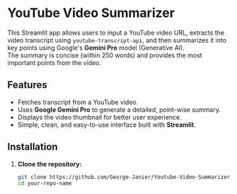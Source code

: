 # YouTube Video Summarizer

This Streamlit app allows users to input a YouTube video URL, extracts the video transcript using `youtube-transcript-api`, and then summarizes it into key points using Google's **Gemini Pro** model (Generative AI).  
The summary is concise (within 250 words) and provides the most important points from the video.

## Features
- Fetches transcript from a YouTube video.
- Uses **Google Gemini Pro** to generate a detailed, point-wise summary.
- Displays the video thumbnail for better user experience.
- Simple, clean, and easy-to-use interface built with **Streamlit**.

## Installation

1. **Clone the repository:**
   ```bash
   git clone https://github.com/George-Janier/Youtube-Video-Summarizer
   cd your-repo-name

